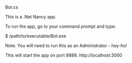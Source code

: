Bot.cs

This is a .Net Nancy app.

To run the app, go to your command prompt and type:

$ /path/to/executable/Bot.exe

Note. You will need to run this as an Administrator - hey-ho!

This will start the app on port 8888. http://localhost:3000